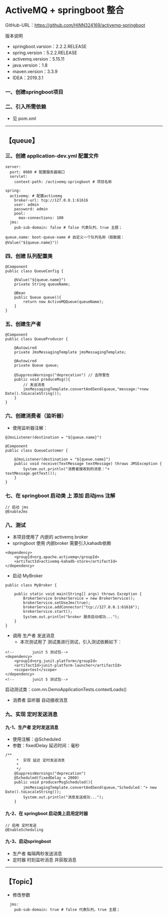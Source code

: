 # ActiveMQ + springboot 整合 

GitHub-URL：https://github.com/HiNN324169/activemq-springboot

版本说明
- springboot.varsion：2.2.2.RELEASE
- spring.version：5.2.2.RELEASE
- activemq.version：5.15.11
- java.version：1.8
- maven.version：3.3.9
- IDEA：2019.3.1

### 一、创建springboot项目

### 二、引入所需依赖
- 见 pom.xml

---
## 【queue】
### 三、创建 application-dev.yml 配置文件
```$xslt
server:
  port: 8080 # 配置服务器端口
  servlet:
    context-path: /activemq-springboot # 项目名称

spring:
  activemq: # 配置activemq
    broker-url: tcp://127.0.0.1:61616
    user: admin
    password: admin
    pool:
      max-connections: 100
  jms:
    pub-sub-domain: false # false 代表队列，true 主题；

queue.name: boot-queue-name # 自定义一个队列名称（取数据：@Value("${queue.name}")）
```

### 四、创建 队列配置类
```$xslt
@Component
public class QueueConfig {

    @Value("${queue.name}")
    private String queueName;

    @Bean
    public Queue queue(){
        return new ActiveMQQueue(queueName);
    }
}
```

### 五、创建生产者
```$xslt
@Component
public class QueueProducer {

    @Autowired
    private JmsMessagingTemplate jmsMessagingTemplate;

    @Autowired
    private Queue queue;

    @SuppressWarnings("deprecation") // 去除警告
    public void produceMsg(){
        // 发送消息
        jmsMessagingTemplate.convertAndSend(queue,"message:"+new Date().toLocaleString());
    }
}

```



### 六、创建消费者（监听器）

- 使用监听器注解：
```$xslt
@JmsListener(destination = "${queue.name}")
```

```$xslt
@Component
public class QueueCustomer {

    @JmsListener(destination = "${queue.name}")
    public void receive(TextMessage textMessage) throws JMSException {
        System.out.println("消费者接收到的消息："+ textMessage.getText());
    }
}
```

### 七、在 springboot 启动类 上 添加 启动jms 注解
```$xslt
// 启动 jms
@EnableJms
```


### 八、测试
- 本项目使用了 内嵌的 activemq broker 
- springboot 使用 内嵌broker 需要引入kahadb依赖
```$xslt
<dependency>
    <groupId>org.apache.activemq</groupId>
    <artifactId>activemq-kahadb-store</artifactId>
</dependency>
```
- 启动 MyBroker
```$xslt
public class MyBroker {

    public static void main(String[] args) throws Exception {
        BrokerService brokerService = new BrokerService();
        brokerService.setUseJmx(true);
        brokerService.addConnector("tcp://127.0.0.1:61616");
        brokerService.start();
        System.out.println("broker 服务启动成功...");
    }
}
```
    
- 调用 生产者 发送消息
    - 本次测试用了 测试类进行测试，引入测试依赖如下：
```$xslt
<!--        junit 5 测试包-->
<dependency>
    <groupId>org.junit.platform</groupId>
    <artifactId>junit-platform-launcher</artifactId>
    <scope>test</scope>
</dependency>
<!--        junit 5 测试包-->
```
启动测试类：com.nn.DemoApplicationTests.contextLoads()

- 消费者 监听器 自动接收消息

### 九、实现 定时发送消息

#### 九-1、生产者 定时发送消息
- 使用注解：@Scheduled
- 参数：fixedDelay 延迟时间：毫秒
````$xslt
/**
     *  实现 延迟 定时发送消息
     *
     */
    @SuppressWarnings("deprecation")
    @Scheduled(fixedDelay = 2000)
    public void producerMsgScheduled(){
        jmsMessagingTemplate.convertAndSend(queue,"Scheduled："+ new Date().toLocaleString());
        System.out.println("消息发送成功...");
    }
````
#### 九-2、在 springboot 启动类上启用定时器
```$xslt
// 启用 定时发送
@EnableScheduling
```

#### 九-3、启动springboot
- 生产者 每隔两秒发送消息
- 定时器 时刻监听消息 并获取消息

---
## 【Topic】

- 修改参数
```angular2
  jms:
    pub-sub-domain: true # false 代表队列，true 主题；
```








